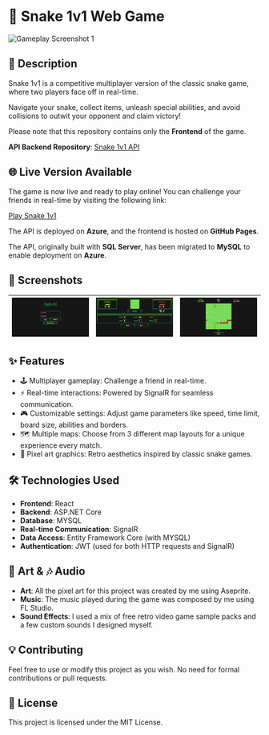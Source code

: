 # 🐍 Snake 1v1 Web Game

![Gameplay Screenshot 1](/screenshots/Snake1v1Compressed.gif)

## 📖 Description

Snake 1v1 is a competitive multiplayer version of the classic snake game, where two players face off in real-time.

Navigate your snake, collect items, unleash special abilities, and avoid collisions to outwit your opponent and claim victory!

Please note that this repository contains only the **Frontend** of the game.

**API Backend Repository**: [Snake 1v1 API](https://github.com/heldergomesramos/Snake-1v1-api-mysql)

## 🌐 Live Version Available

The game is now live and ready to play online! You can challenge your friends in real-time by visiting the following link:

[Play Snake 1v1](https://heldergomesramos.github.io/Snake-1v1)

The API is deployed on **Azure**, and the frontend is hosted on **GitHub Pages**.

The API, originally built with **SQL Server**, has been migrated to **MySQL** to enable deployment on **Azure**.

## 📸 Screenshots

| ![Gameplay Screenshot 1](/screenshots/Snake-1v1-Screenshot.png) | ![Gameplay Screenshot 2](/screenshots/Snake-1v1-Screenshot-cpl.png) | ![Menu Screenshot](/screenshots/Snake-1v1-Screenshot-game.png) |
| :-------------------------------------------------------------: | :-----------------------------------------------------------------: | :------------------------------------------------------------: |

## ✨ Features

- 🕹 Multiplayer gameplay: Challenge a friend in real-time.
- ⚡ Real-time interactions: Powered by SignalR for seamless communication.
- 🎮 Customizable settings: Adjust game parameters like speed, time limit, board size, abilities and borders.
- 🗺 Multiple maps: Choose from 3 different map layouts for a unique experience every match.
- 🎨 Pixel art graphics: Retro aesthetics inspired by classic snake games.

## 🛠 Technologies Used

- **Frontend**: React
- **Backend**: ASP.NET Core
- **Database**: MYSQL
- **Real-time Communication**: SignalR
- **Data Access**: Entity Framework Core (with MYSQL)
- **Authentication**: JWT (used for both HTTP requests and SignalR)

## 🎨 Art & 🎶 Audio

- **Art**: All the pixel art for this project was created by me using Aseprite.
- **Music**: The music played during the game was composed by me using FL Studio.
- **Sound Effects**: I used a mix of free retro video game sample packs and a few custom sounds I designed myself.

## 💡 Contributing

Feel free to use or modify this project as you wish. No need for formal contributions or pull requests.

## 📄 License

This project is licensed under the MIT License.
